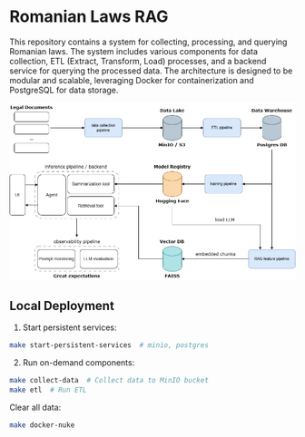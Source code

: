 # Romanian Laws RAG

This repository contains a system for collecting, processing, and querying Romanian laws. The system includes various components for data collection, ETL (Extract, Transform, Load) processes, and a backend service for querying the processed data. The architecture is designed to be modular and scalable, leveraging Docker for containerization and PostgreSQL for data storage.

![Architecture](static/rolaw.jpg)


## Local Deployment
1. Start persistent services:
```bash
make start-persistent-services  # minio, postgres
```
2. Run on-demand components:
```bash
make collect-data  # Collect data to MinIO bucket
make etl  # Run ETL
```

Clear all data:
```bash
make docker-nuke
```

